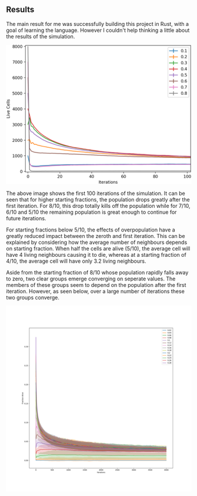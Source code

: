 ## Results

The main result for me was successfully building this project in Rust,
with a goal of learning the language. However I couldn't help thinking
a little about the results of the simulation.

![Cropped Distribution](analysis/cropped_results.png)

The above image shows the first 100 iterations of the simulation. It can
be seen that for higher starting fractions, the population drops greatly
after the first iteration. For 8/10, this drop totally kills off the
population while for 7/10, 6/10 and 5/10 the remaining population is
great enough to continue for future iterations.

For starting fractions below 5/10, the effects of overpopulation have a
greatly reduced impact between the zeroth and first iteration. This can
be explained by considering how the average number of neighbours depends
on starting fraction. When half the cells are alive (5/10), the average
cell will have 4 living neighbours causing it to die, whereas at a
starting fraction of 4/10, the average cell will have only 3.2 living
neighbours.

Aside from the starting fraction of 8/10 whose population rapidly falls
away to zero, two clear groups emerge converging on seperate values. The
members of these groups seem to depend on the population after the first
iteration. However, as seen below, over a large number of iterations
these two groups converge.

![Full Distribution](analysis/full_results.png)
